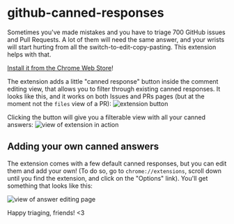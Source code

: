 # github-canned-responses

Sometimes you've made mistakes and you have to triage 700 GitHub issues and Pull Requests. A lot of them will need the same answer, and your wrists will start hurting from all the switch-to-edit-copy-pasting. This extension helps with that.

[Install it from the Chrome Web Store](https://chrome.google.com/webstore/detail/github-canned-responses/lhehmppafakahahobaibfcomknkhoina)!

The extension adds a little "canned response" button inside the
comment editing view, that allows you to filter through existing
canned responses. It looks like this, and it works on both Issues and PRs pages (but at the moment not the `files` view of a PR):
![extension button](https://cloud.githubusercontent.com/assets/1369170/12729352/28e88f2e-c8db-11e5-95b7-fa5940cd3035.png)

Clicking the button will give you a filterable view with all your canned answers:
![view of extension in action](https://cloud.githubusercontent.com/assets/1369170/12687384/7f0217d0-c684-11e5-94a2-9ffe80d6dc62.png>
)

## Adding your own canned answers
The extension comes with a few default canned responses, but you can edit them and add your own! (To do so,
  go to `chrome://extensions`, scroll down until you find the extension, and click on the "Options" link). You'll get something that looks like this:

![view of answer editing page](https://cloud.githubusercontent.com/assets/1369170/12687433/c53c80e6-c684-11e5-8ec0-d915e5457ca2.png>
)

Happy triaging, friends! <3
